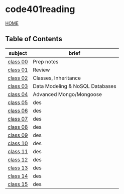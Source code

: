 # code401reading

[HOME](https://dinaalsaid.github.io/reading-notes/)

## Table of Contents

subject | brief
--------|--------
[class 00](https://dinaalsaid.github.io/code401reading/class-00)|Prep notes
[class 01](https://dinaalsaid.github.io/code401reading/class-01)|Review
[class 02](https://dinaalsaid.github.io/code401reading/class-02)|Classes, Inheritance
[class 03](https://dinaalsaid.github.io/code401reading/class-03)|Data Modeling & NoSQL Databases
[class 04](https://dinaalsaid.github.io/code401reading/class-04)|Advanced Mongo/Mongoose
[class 05](https://dinaalsaid.github.io/code401reading/class-05)|des
[class 06](https://dinaalsaid.github.io/code401reading/class-06)|des
[class 07](https://dinaalsaid.github.io/code401reading/class-07)|des
[class 08](https://dinaalsaid.github.io/code401reading/class-08)|des
[class 09](https://dinaalsaid.github.io/code401reading/class-09)|des
[class 10](https://dinaalsaid.github.io/code401reading/class-10)|des
[class 11](https://dinaalsaid.github.io/code401reading/class-11)|des
[class 12](https://dinaalsaid.github.io/code401reading/class-12)|des
[class 13](https://dinaalsaid.github.io/code401reading/class-13)|des
[class 14](https://dinaalsaid.github.io/code401reading/class-14)|des
[class 15](https://dinaalsaid.github.io/code401reading/class-15)|des
